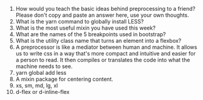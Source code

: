 <!-- Answers to the Self Study Questions go here -->

1. How would you teach the basic ideas behind preprocessing to a friend?  Please don't copy and paste an answer here, use your own thoughts.
2. What is the yarn command to globally install LESS?
3. What is the most useful mixin you have used this week?
4. What are the names of the 5 breakpoints used in bootstrap?
5. What is the utility class name that turns an element into a flexbox?
1. A preprocessor is like a mediator between human and machine.  It allows us to write css in a way that's more compact and intuitive and easier for a person to read.  It then compiles or translates the code into what the machine needs to see.
2. yarn global add less
3. A mixin package for centering content.
4. xs, sm, md, lg, xl
5. d-flex or d-inline-flex